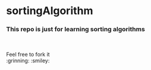 # sortingAlgorithm

### This repo is just for learning sorting algorithms

<br/>
<br/>
 Feel free to fork it <br/>
 :grinning:
 :smiley:
